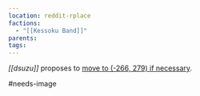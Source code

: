 ```yaml
---
location: reddit-rplace
factions:
  - "[[Kessoku Band]]"
parents: 
tags: 
---
```

*[[dsuzu]]* proposes to [move to (-266, 279) if necessary](https://discord.com/channels/1093664259273130084/1131230952119615600/1131579449758994514).

#needs-image
